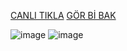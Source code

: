 
[CANLI TIKLA](https://vermillion-narwhal-fee29f.netlify.app/) 
[GÖR Bİ BAK](https://vermillion-narwhal-fee29f.netlify.app/) 

![image](https://github.com/alpolcaymis/PatikaDev/assets/71964088/49a4d673-fd04-459f-8909-1e994eec92cc)
![image](https://github.com/alpolcaymis/PatikaDev/assets/71964088/64b98ede-8d32-46eb-9e0c-4008d72fc92c)



